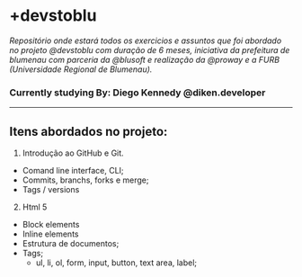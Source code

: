 


# +devstoblu


*Repositório onde estará todos os exercicios e assuntos que foi abordado no projeto @devstoblu com duração de 6 meses, iniciativa da prefeitura de blumenau com parceria da @blusoft e realização da @proway e a FURB (Universidade Regional de Blumenau).*

### Currently studying By: Diego Kennedy @diken.developer

---
## Itens abordados no projeto:

01. Introdução ao GitHub e Git.
  - Comand line interface, CLI;
  - Commits, branchs, forks e merge;
  - Tags / versions
02. Html 5
  - Block elements
  - Inline elements
  - Estrutura de documentos;
  - Tags;
    - ul, li, ol, form, input, button, text area, label; 
